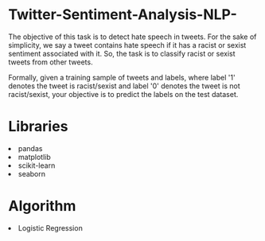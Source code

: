 # Twitter-Sentiment-Analysis-NLP-

The objective of this task is to detect hate speech in tweets. For the sake of simplicity, we say a tweet contains hate speech if it has a racist or sexist sentiment associated with it. So, the task is to classify racist or sexist tweets from other tweets.

Formally, given a training sample of tweets and labels, where label '1' denotes the tweet is racist/sexist and label '0' denotes the tweet is not racist/sexist, your objective is to predict the labels on the test dataset.

# Libraries 
<li>pandas
<li>matplotlib
<li>scikit-learn
<li>seaborn

# Algorithm
<li>Logistic Regression

